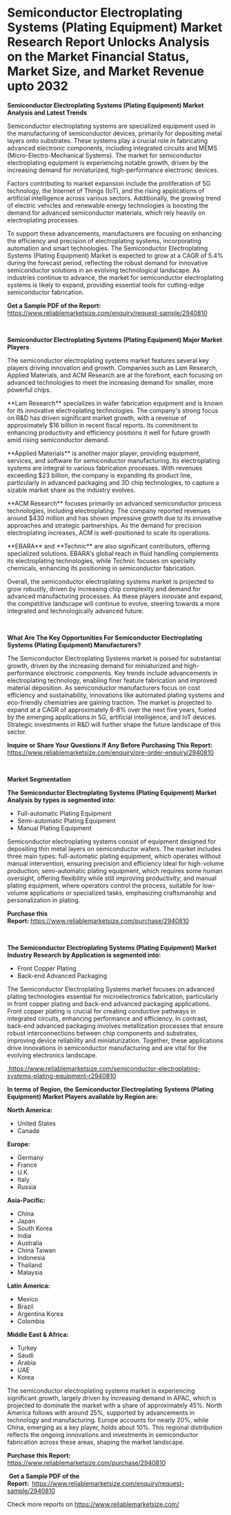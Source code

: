 <p><h1>Semiconductor Electroplating Systems (Plating Equipment) Market Research Report Unlocks Analysis on the Market Financial Status, Market Size, and Market Revenue upto 2032</h1></p><p><strong>Semiconductor Electroplating Systems (Plating Equipment) Market Analysis and Latest Trends</strong></p>
<p><p>Semiconductor electroplating systems are specialized equipment used in the manufacturing of semiconductor devices, primarily for depositing metal layers onto substrates. These systems play a crucial role in fabricating advanced electronic components, including integrated circuits and MEMS (Micro-Electro-Mechanical Systems). The market for semiconductor electroplating equipment is experiencing notable growth, driven by the increasing demand for miniaturized, high-performance electronic devices.</p><p>Factors contributing to market expansion include the proliferation of 5G technology, the Internet of Things (IoT), and the rising applications of artificial intelligence across various sectors. Additionally, the growing trend of electric vehicles and renewable energy technologies is boosting the demand for advanced semiconductor materials, which rely heavily on electroplating processes.</p><p>To support these advancements, manufacturers are focusing on enhancing the efficiency and precision of electroplating systems, incorporating automation and smart technologies. The Semiconductor Electroplating Systems (Plating Equipment) Market is expected to grow at a CAGR of 5.4% during the forecast period, reflecting the robust demand for innovative semiconductor solutions in an evolving technological landscape. As industries continue to advance, the market for semiconductor electroplating systems is likely to expand, providing essential tools for cutting-edge semiconductor fabrication.</p></p>
<p><strong>Get a Sample PDF of the Report:&nbsp;</strong> <a href="https://www.reliablemarketsize.com/enquiry/request-sample/2940810?utm_campaign=3298&utm_medium=2&utm_source=Github&utm_content=ia&utm_term=15032025&utm_id=semiconductor-electroplating-systems-plating-equipment">https://www.reliablemarketsize.com/enquiry/request-sample/2940810</a></p>
<p>&nbsp;</p>
<p><strong>Semiconductor Electroplating Systems (Plating Equipment) Major Market Players</strong></p>
<p><p>The semiconductor electroplating systems market features several key players driving innovation and growth. Companies such as Lam Research, Applied Materials, and ACM Research are at the forefront, each focusing on advanced technologies to meet the increasing demand for smaller, more powerful chips.</p><p>**Lam Research** specializes in wafer fabrication equipment and is known for its innovative electroplating technologies. The company's strong focus on R&D has driven significant market growth, with a revenue of approximately $16 billion in recent fiscal reports. Its commitment to enhancing productivity and efficiency positions it well for future growth amid rising semiconductor demand.</p><p>**Applied Materials** is another major player, providing equipment, services, and software for semiconductor manufacturing. Its electroplating systems are integral to various fabrication processes. With revenues exceeding $23 billion, the company is expanding its product line, particularly in advanced packaging and 3D chip technologies, to capture a sizable market share as the industry evolves.</p><p>**ACM Research** focuses primarily on advanced semiconductor process technologies, including electroplating. The company reported revenues around $430 million and has shown impressive growth due to its innovative approaches and strategic partnerships. As the demand for precision electroplating increases, ACM is well-positioned to scale its operations.</p><p>**EBARA** and **Technic** are also significant contributors, offering specialized solutions. EBARA's global reach in fluid handling complements its electroplating technologies, while Technic focuses on specialty chemicals, enhancing its positioning in semiconductor fabrication.</p><p>Overall, the semiconductor electroplating systems market is projected to grow robustly, driven by increasing chip complexity and demand for advanced manufacturing processes. As these players innovate and expand, the competitive landscape will continue to evolve, steering towards a more integrated and technologically advanced future.</p></p>
<p>&nbsp;</p>
<p><strong>What Are The Key Opportunities For Semiconductor Electroplating Systems (Plating Equipment) Manufacturers?</strong></p>
<p><p>The Semiconductor Electroplating Systems market is poised for substantial growth, driven by the increasing demand for miniaturized and high-performance electronic components. Key trends include advancements in electroplating technology, enabling finer feature fabrication and improved material deposition. As semiconductor manufacturers focus on cost efficiency and sustainability, innovations like automated plating systems and eco-friendly chemistries are gaining traction. The market is projected to expand at a CAGR of approximately 6-8% over the next five years, fueled by the emerging applications in 5G, artificial intelligence, and IoT devices. Strategic investments in R&D will further shape the future landscape of this sector.</p></p>
<p><strong>Inquire or Share Your Questions If Any Before Purchasing This Report:</strong> <a href="https://www.reliablemarketsize.com/enquiry/pre-order-enquiry/2940810?utm_campaign=3298&utm_medium=2&utm_source=Github&utm_content=ia&utm_term=15032025&utm_id=semiconductor-electroplating-systems-plating-equipment">https://www.reliablemarketsize.com/enquiry/pre-order-enquiry/2940810</a></p>
<p>&nbsp;</p>
<p><strong>Market Segmentation</strong></p>
<p><strong>The Semiconductor Electroplating Systems (Plating Equipment) Market Analysis by types is segmented into:</strong></p>
<p><ul><li>Full-automatic Plating Equipment</li><li>Semi-automatic Plating Equipment</li><li>Manual Plating Equipment</li></ul></p>
<p><p>Semiconductor electroplating systems consist of equipment designed for depositing thin metal layers on semiconductor wafers. The market includes three main types: full-automatic plating equipment, which operates without manual intervention, ensuring precision and efficiency ideal for high-volume production; semi-automatic plating equipment, which requires some human oversight, offering flexibility while still improving productivity; and manual plating equipment, where operators control the process, suitable for low-volume applications or specialized tasks, emphasizing craftsmanship and personalization in plating.</p></p>
<p><strong>Purchase this Report:&nbsp;</strong><a href="https://www.reliablemarketsize.com/purchase/2940810?utm_campaign=3298&utm_medium=2&utm_source=Github&utm_content=ia&utm_term=15032025&utm_id=semiconductor-electroplating-systems-plating-equipment">https://www.reliablemarketsize.com/purchase/2940810</a></p>
<p>&nbsp;</p>
<p><strong>The Semiconductor Electroplating Systems (Plating Equipment) Market Industry Research by Application is segmented into:</strong></p>
<p><ul><li>Front Copper Plating</li><li>Back-end Advanced Packaging</li></ul></p>
<p><p>The Semiconductor Electroplating Systems market focuses on advanced plating technologies essential for microelectronics fabrication, particularly in front copper plating and back-end advanced packaging applications. Front copper plating is crucial for creating conductive pathways in integrated circuits, enhancing performance and efficiency. In contrast, back-end advanced packaging involves metallization processes that ensure robust interconnections between chip components and substrates, improving device reliability and miniaturization. Together, these applications drive innovations in semiconductor manufacturing and are vital for the evolving electronics landscape.</p></p>
<p><a href="https://www.reliablemarketsize.com/semiconductor-electroplating-systems-plating-equipment-r2940810?utm_campaign=3298&utm_medium=2&utm_source=Github&utm_content=ia&utm_term=15032025&utm_id=semiconductor-electroplating-systems-plating-equipment">&nbsp;https://www.reliablemarketsize.com/semiconductor-electroplating-systems-plating-equipment-r2940810</a></p>
<p><strong>In terms of Region, the Semiconductor Electroplating Systems (Plating Equipment) Market Players available by Region are:</strong></p>
<p>
    <p> <strong> North America: </strong>
        <ul>
            <li>United States</li>
            <li>Canada</li>
        </ul>
        </p> 
    <p> <strong> Europe: </strong>
        <ul>
            <li>Germany</li>
            <li>France</li>
            <li>U.K.</li>
            <li>Italy</li>
            <li>Russia</li>
        </ul>
        </p> 
    <p> <strong> Asia-Pacific: </strong>
        <ul>
            <li>China</li>
            <li>Japan</li>
            <li>South Korea</li>
            <li>India</li>
            <li>Australia</li>
            <li>China Taiwan</li>
            <li>Indonesia</li>
            <li>Thailand</li>
            <li>Malaysia</li>
        </ul>
        </p> 
    <p> <strong> Latin America: </strong>
        <ul>
            <li>Mexico</li>
            <li>Brazil</li>
            <li>Argentina Korea</li>
            <li>Colombia</li>
        </ul>
        </p> 
    <p> <strong> Middle East & Africa: </strong>
        <ul>
            <li>Turkey</li>
            <li>Saudi</li>
            <li>Arabia</li>
            <li>UAE</li>
            <li>Korea</li>
        </ul>
    </p>
    </p>
<p><p>The semiconductor electroplating systems market is experiencing significant growth, largely driven by increasing demand in APAC, which is projected to dominate the market with a share of approximately 45%. North America follows with around 25%, supported by advancements in technology and manufacturing. Europe accounts for nearly 20%, while China, emerging as a key player, holds about 10%. This regional distribution reflects the ongoing innovations and investments in semiconductor fabrication across these areas, shaping the market landscape.</p></p>
<p><strong>Purchase this Report: </strong><a href="https://www.reliablemarketsize.com/purchase/2940810?utm_campaign=3298&utm_medium=2&utm_source=Github&utm_content=ia&utm_term=15032025&utm_id=semiconductor-electroplating-systems-plating-equipment">https://www.reliablemarketsize.com/purchase/2940810</a></p>
<p>&nbsp;<strong>Get a Sample PDF of the Report:&nbsp;&nbsp;</strong><a href="https://www.reliablemarketsize.com/enquiry/request-sample/2940810?utm_campaign=3298&utm_medium=2&utm_source=Github&utm_content=ia&utm_term=15032025&utm_id=semiconductor-electroplating-systems-plating-equipment">https://www.reliablemarketsize.com/enquiry/request-sample/2940810</a></p>
<p><strong></strong></p>
<p>Check more reports on <a href="https://www.reliablemarketsize.com/?utm_campaign=3298&utm_medium=2&utm_source=Github&utm_content=ia&utm_term=15032025&utm_id=semiconductor-electroplating-systems-plating-equipment">https://www.reliablemarketsize.com/</a></p>